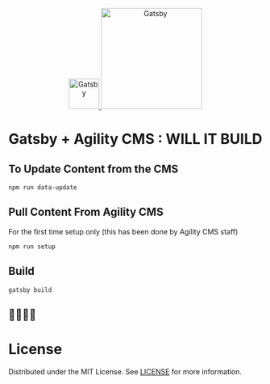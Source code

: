 <p align="center">
  <a href="https://gatsbyjs.org">
    <img alt="Gatsby" src="https://www.gatsbyjs.org/monogram.svg" height="60" />
    <img alt="Gatsby" src="https://static.agilitycms.com/layout/img/logo-original.svg" width="200" />
  </a>
</p>
<h1 align="center">
  Gatsby + Agility CMS : WILL IT BUILD
</h1>

## To Update Content from the CMS

```shell
npm run data-update
```

## Pull Content From Agility CMS

For the first time setup only (this has been done by Agility CMS staff)

```shell
npm run setup
```

## Build

```shell
gatsby build
```

## 🎉🤘💖🖖

<a name="license"></a>

# License

Distributed under the MIT License. See [LICENSE](LICENSE) for more information.

